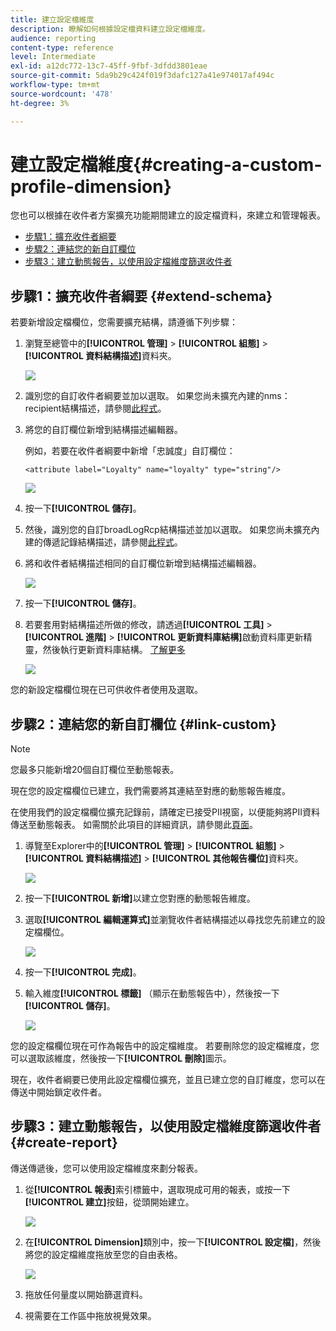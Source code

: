 ```yaml
---
title: 建立設定檔維度
description: 瞭解如何根據設定檔資料建立設定檔維度。
audience: reporting
content-type: reference
level: Intermediate
exl-id: a12dc772-13c7-45ff-9fbf-3dfdd3801eae
source-git-commit: 5da9b29c424f019f3dafc127a41e974017af494c
workflow-type: tm+mt
source-wordcount: '478'
ht-degree: 3%

---
```


# 建立設定檔維度{#creating-a-custom-profile-dimension}

您也可以根據在收件者方案擴充功能期間建立的設定檔資料，來建立和管理報表。

* [步驟1：擴充收件者綱要](##extend-schema)
* [步驟2：連結您的新自訂欄位](#link-custom)
* [步驟3：建立動態報告，以使用設定檔維度篩選收件者](#create-report)

## 步驟1：擴充收件者綱要 {#extend-schema}

若要新增設定檔欄位，您需要擴充結構，請遵循下列步驟：

1. 瀏覽至總管中的&#x200B;**[!UICONTROL 管理]** > **[!UICONTROL 組態]** > **[!UICONTROL 資料結構描述]**&#x200B;資料夾。

   ![](assets/custom_field_1.png)

1. 識別您的自訂收件者綱要並加以選取。 如果您尚未擴充內建的nms：recipient結構描述，請參閱[此程式](https://experienceleague.adobe.com/zh-hant/docs/campaign/campaign-v8/developer/shemas-forms/extend-schema)。

1. 將您的自訂欄位新增到結構描述編輯器。

   例如，若要在收件者綱要中新增「忠誠度」自訂欄位：

   ```
   <attribute label="Loyalty" name="loyalty" type="string"/>
   ```

   ![](assets/custom_field_2.png)

1. 按一下&#x200B;**[!UICONTROL 儲存]**。

1. 然後，識別您的自訂broadLogRcp結構描述並加以選取。 如果您尚未擴充內建的傳遞記錄結構描述，請參閱[此程式](https://experienceleague.adobe.com/zh-hant/docs/campaign/campaign-v8/developer/shemas-forms/extend-schema)。

1. 將和收件者結構描述相同的自訂欄位新增到結構描述編輯器。

   ![](assets/custom_field_3.png)

1. 按一下&#x200B;**[!UICONTROL 儲存]**。

1. 若要套用對結構描述所做的修改，請透過&#x200B;**[!UICONTROL 工具]** > **[!UICONTROL 進階]** > **[!UICONTROL 更新資料庫結構]**&#x200B;啟動資料庫更新精靈，然後執行更新資料庫結構。 [了解更多](https://experienceleague.adobe.com/zh-hant/docs/campaign/campaign-v8/developer/shemas-forms/update-database-structure)

   ![](assets/custom_field_4.png)

您的新設定檔欄位現在已可供收件者使用及選取。

## 步驟2：連結您的新自訂欄位 {#link-custom}

>[!NOTE]
>
> 您最多只能新增20個自訂欄位至動態報表。

現在您的設定檔欄位已建立，我們需要將其連結至對應的動態報告維度。

在使用我們的設定檔欄位擴充記錄前，請確定已接受PII視窗，以便能夠將PII資料傳送至動態報表。 如需關於此項目的詳細資訊，請參閱此[頁面](pii-agreement.md)。

1. 導覽至Explorer中的&#x200B;**[!UICONTROL 管理]** > **[!UICONTROL 組態]** > **[!UICONTROL 資料結構描述]** > **[!UICONTROL 其他報告欄位]**&#x200B;資料夾。

   ![](assets/custom_field_5.png)

1. 按一下&#x200B;**[!UICONTROL 新增]**&#x200B;以建立您對應的動態報告維度。

1. 選取&#x200B;**[!UICONTROL 編輯運算式]**&#x200B;並瀏覽收件者結構描述以尋找您先前建立的設定檔欄位。

   ![](assets/custom_field_6.png)

1. 按一下&#x200B;**[!UICONTROL 完成]**。

1. 輸入維度&#x200B;**[!UICONTROL 標籤]** （顯示在動態報告中），然後按一下&#x200B;**[!UICONTROL 儲存]**。

   ![](assets/custom_field_7.png)

您的設定檔欄位現在可作為報告中的設定檔維度。 若要刪除您的設定檔維度，您可以選取該維度，然後按一下&#x200B;**[!UICONTROL 刪除]**&#x200B;圖示。

現在，收件者綱要已使用此設定檔欄位擴充，並且已建立您的自訂維度，您可以在傳送中開始鎖定收件者。

## 步驟3：建立動態報告，以使用設定檔維度篩選收件者 {#create-report}

傳送傳遞後，您可以使用設定檔維度來劃分報表。

1. 從&#x200B;**[!UICONTROL 報表]**&#x200B;索引標籤中，選取現成可用的報表，或按一下&#x200B;**[!UICONTROL 建立]**&#x200B;按鈕，從頭開始建立。

   ![](assets/custom_field_8.png)

1. 在&#x200B;**[!UICONTROL Dimension]**&#x200B;類別中，按一下&#x200B;**[!UICONTROL 設定檔]**，然後將您的設定檔維度拖放至您的自由表格。

   ![](assets/custom_field_9.png)

1. 拖放任何量度以開始篩選資料。

1. 視需要在工作區中拖放視覺效果。

